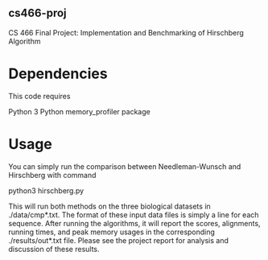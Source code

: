 ## cs466-proj
CS 466 Final Project: Implementation and Benchmarking of Hirschberg Algorithm

# Dependencies
This code requires

Python 3
Python memory_profiler package

# Usage
You can simply run the comparison between Needleman-Wunsch and Hirschberg with command

python3 hirschberg.py

This will run both methods on the three biological datasets in ./data/cmp*.txt. The format of these input data files is simply a line for each sequence. After running the algorithms, it will report the scores, alignments, running times, and peak memory usages in the corresponding ./results/out*.txt file. Please see the project report for analysis and discussion of these results.

